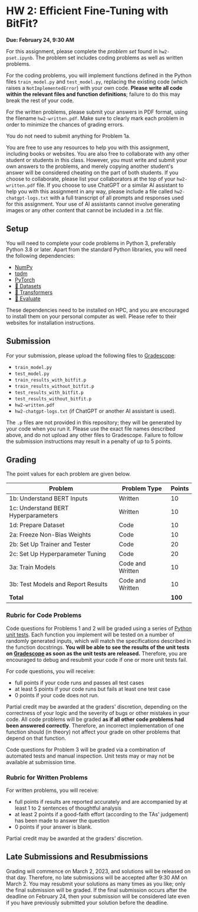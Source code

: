 # HW 2: Efficient Fine-Tuning with BitFit?

**Due: February 24, 9:30 AM**

For this assignment, please complete the _problem set_ found in `hw2-pset.ipynb`. The problem set includes coding
problems as well as written problems.

For the coding problems, you will implement functions defined in the Python files `train_model.py` and `test_model.py`, replacing the existing code (which raises a `NotImplementedError`) with your own code. **Please write all code within the relevant files and
function definitions**; failure to do this may break the rest of your code.

For the written problems, please submit your answers in PDF format, using the filename `hw2-written.pdf`. Make sure to
clearly mark each problem in order to minimize the chances of grading errors.

You do not need to submit anything for Problem 1a.

You are free to use any resources to help you with this assignment, including books or websites. You are also free to
collaborate with any other student or students in this class. However, you must write and submit your own answers to the
problems, and merely copying another student's answer will be considered cheating on the part of both students. If you
choose to collaborate, please list your collaborators at the top of your `hw2-written.pdf` file. If you choose to use ChatGPT or a similar AI assistant to help you with this assignment in any way, please include a file called `hw2-chatgpt-logs.txt` with a full transcript of all prompts and responses used for this assignment. Your use of AI assistants cannot involve generating images or any other content that cannot be included in a .txt file.

## Setup

You will need to complete your code problems in Python 3, preferably Python 3.8 or later. Apart from the standard Python
libraries, you will need the following dependencies:

* [NumPy](https://numpy.org)
* [tqdm](https://tqdm.github.io/)
* [PyTorch](https://pytorch.org/)
* [🤗 Datasets](https://huggingface.co/docs/datasets/index)
* [🤗 Transformers](https://huggingface.co/docs/transformers/index)
* [🤗 Evaluate](https://huggingface.co/docs/evaluate/index)

These dependencies need to be installed on HPC, and you are encouraged to install them on your personal computer as
well. Please refer to their websites for installation instructions.

## Submission

For your submission, please upload the following files to [Gradescope](https://www.gradescope.com):

* `train_model.py`
* `test_model.py`
* `train_results_with_bitfit.p`
* `train_results_without_bitfit.p`
* `test_results_with_bitfit.p`
* `test_results_without_bitfit.p`
* `hw2-written.pdf`
* `hw2-chatgpt-logs.txt` (if ChatGPT or another AI assistant is used).

The `.p` files are not provided in this repository; they will be generated by your code when you run it. Please use the exact file names described above, and do not upload any other files to Gradescope. Failure to follow the
submission instructions may result in a penalty of up to 5 points.

## Grading

The point values for each problem are given below. 

| Problem | Problem Type | Points |
|---|---|---|
| 1b: Understand BERT Inputs | Written | 10 |
| 1c: Understand BERT Hyperparameters | Written | 10 |
| 1d: Prepare Dataset | Code | 10 |
| 2a: Freeze Non-Bias Weights | Code | 10 |
| 2b: Set Up Trainer and Tester | Code | 20 |
| 2c: Set Up Hyperparameter Tuning | Code | 20 |
| 3a: Train Models | Code and Written | 10 |
| 3b: Test Models and Report Results | Code and Written | 10 |
| **Total** | | **100** |

### Rubric for Code Problems

Code questions for Problems 1 and 2 will be graded using a series of [Python unit tests](https://realpython.com/python-testing/). Each
function you implement will be tested on a number of randomly generated inputs, which will match the specifications
described in the function docstrings. **You will be able to see the results of the unit tests on
[Gradescope](https://www.gradescope.com) as soon as the unit tests are released.** Therefore, you are encouraged to debug and resubmit your code if one or more unit tests fail.

For code questions, you will receive:

* full points if your code runs and passes all test cases
* at least 5 points if your code runs but fails at least one test case
* 0 points if your code does not run.

Partial credit may be awarded at the graders' discretion, depending on the correctness of your logic and the severity of
bugs or other mistakes in your code. All code problems will be graded **as if all other code problems had been answered
correctly**. Therefore, an incorrect implementation of one function should (in theory) not affect your grade on other
problems that depend on that function.

Code questions for Problem 3 will be graded via a combination of automated tests and manual inspection. Unit tests 
may or may not be available at submission time.

### Rubric for Written Problems

For written problems, you will receive:

* full points if results are reported accurately and are accompanied by at least 1 to 2 sentences of thoughtful analysis
* at least 2 points if a good-faith effort (according to the TAs' judgement) has been made to answer the question
* 0 points if your answer is blank.

Partial credit may be awarded at the graders' discretion.

## Late Submissions and Resubmissions

Grading will commence on March 2, 2023, and solutions will be released on that day. Therefore, no late submissions will
be accepted after 9:30 AM on March 2. You may resubmit your solutions as many times as you like; only the final
submission will be graded. If the final submission occurs after the deadline on February 24, then your submission will be
considered late even if you have previously submitted your solution before the deadline.
